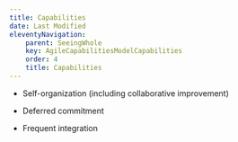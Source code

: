 ```yaml
---
title: Capabilities
date: Last Modified
eleventyNavigation:
    parent: SeeingWhole
    key: AgileCapabilitiesModelCapabilities
    order: 4
    title: Capabilities
---
```


* Self-organization (including collaborative improvement)

* Deferred commitment

* Frequent integration
